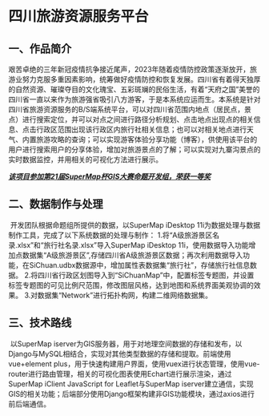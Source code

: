 # 四川旅游资源服务平台

## **一、作品简介**

​        艰苦卓绝的三年新冠疫情抗争接近尾声，2023年随着疫情防控政策逐渐放开，旅游业努力克服多重因素影响，统筹做好疫情防控和恢复发展。四川省有着得天独厚的自然资源、璀璨夺目的文化瑰宝、五彩斑斓的民俗生活，有着“天府之国”美誉的四川省一直以来作为旅游强省吸引八方游客，于是本系统应运而生。本系统是针对四川省旅游资源服务的B/S端系统平台，可以对四川省范围内地点（居民点，景点）进行搜索定位，并可以对点之间进行路径分析规划、点击地点出现点的相关信息、点击行政区范围出现该行政区内旅行社相关信息；也可以对相关地点进行天气、内置旅游攻略的查询；可以实现游客体验分享功能（博客），供使用该平台的用户进行搜索用户的分享体验，增加对旅游景点的了解；可以实现对九寨沟景点的实时数据监控，并用相关的可视化方法进行展示。

*<u>**该项目参加第21届SuperMap杯GIS大赛命题开发组，荣获一等奖**</u>*

## **二、数据制作与处理**

​		开发团队根据命题组所提供的数据，以SuperMap iDesktop 11i为数据处理与数据制作工具，完成了以下系统数据的处理与制作：
1.将“A级旅游景区名录.xlsx”和“旅行社名录.xlsx”导入SuperMap iDesktop 11i，使用数据导入功能增加点数据集“A级旅游景区”,存储四川省A级旅游景区数据；再次利用数据导入功能，在SiChuan.udbx数据源中，增加属性表数据集“旅行社”，存储旅行社信息数据。
2.将四川省行政区划图导入到“SiChuanMap”中，配置标签专题图，并设置标签专题图的可见比例尺范围，修改图层风格，达到地图和系统界面美观协调的效果。
3.对数据集“Network”进行拓扑构网，构建二维网络数据集。

## **三、技术路线**

​		以SuperMap iserver为GIS服务器，用于对地理空间数据的存储和发布，以Django与MySQL相结合，实现对其他类型数据的存储和提取。前端使用vue+element plus，用于快速构建用户界面，使用vuex进行状态管理，使用vue-router进行路由管理，相关的可视化图表使用Echart进行展示渲染，通过SuperMap iClient JavaScript for Leaflet与SuperMap iserver建立通信，实现GIS的相关功能；后端部分使用Django框架构建非GIS功能模块，通过axios进行前后端通信。